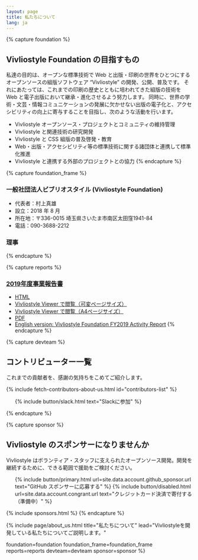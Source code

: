```yaml
---
layout: page
title: 私たちについて
lang: ja
---
```



{% capture foundation %}
## Vivliostyle Foundation の目指すもの

私達の目的は、オープンな標準技術で Web と出版・印刷の世界をひとつにするオープンソースの組版ソフトウェア “Vivliostyle” の開発、公開、普及です。
それにあたっては、これまでの印刷の歴史とともに培われてきた組版の技術を Web と電子出版において継承・進化させるよう努力します。
同時に、世界の学術・文芸・情報コミュニケーションの発展に欠かせない出版の電子化と、アクセシビリティの向上に寄与することを目指し、次のような活動を行います。

- Vivliostyle オープンソース・プロジェクトとコミュニティの維持管理
- Vivliostyle と関連技術の研究開発
- Vivliostyle と CSS 組版の普及啓発・教育
- Web・出版・アクセシビリティ等の標準技術に関する諸団体と連携して標準化推進
- Vivliostyle と連携する外部のプロジェクトとの協力
{% endcapture %}


{% capture foundation_frame %}
### 一般社団法人ビブリオスタイル (Vivliostyle Foundation)

- 代表者：村上真雄
- 設立：2018 年 8 月
- 所在地：〒336-0015 埼玉県さいたま市南区太田窪1941-84
- 電話：090-3688-2212

### 理事
{% endcapture %}


{% capture reports %}
### [2019年度事業報告書](https://github.com/vivliostyle/vivliostyle_doc/tree/gh-pages/en/reports/vivliostyle-report-2019)
- [HTML](https://vivliostyle.github.io/vivliostyle_doc/ja/reports/vivliostyle-report-2019/vf2019report.html)
- [Vivliostyle Viewer で閲覧（可変ページサイズ）](https://vivliostyle.org/viewer/#src=https://vivliostyle.github.io/vivliostyle_doc/ja/reports/vivliostyle-report-2019/vf2019report.html&bookMode=true)
- [Vivliostyle Viewer で閲覧（A4ページサイズ）](https://vivliostyle.org/viewer/#src=https://vivliostyle.github.io/vivliostyle_doc/ja/reports/vivliostyle-report-2019/vf2019report.html&bookMode=true&userStyle=data:,/*%3Cviewer%3E*/%0A@page%20%7B%20size:%20A4;%20%7D%0A/*%3C/viewer%3E*/)
- [PDF](https://vivliostyle.github.io/vivliostyle_doc/ja/reports/vivliostyle-report-2019/vf2019report-ja.pdf)
- [English version: Vivliostyle Foundation FY2019 Activity Report](https://github.com/vivliostyle/vivliostyle_doc/tree/gh-pages/en/reports/vivliostyle-report-2019/)
{% endcapture %}


{% capture devteam %}
## コントリビューター一覧

これまでの貢献者を、感謝の気持ちをこめてご紹介します。

<ul class="list--small" id="contributors-list"></ul>
{% include fetch-contributors-about-us.html id="contributors-list" %}

<ol class="list--medium">
  {% include button/slack.html text="Slackに参加" %}
</ol>
{% endcapture %}


{% capture sponsor %}
## Vivliostyle のスポンサーになりませんか

Vivliostyle はボランティア・スタッフに支えられたオープンソース開発。開発を継続するために、できる範囲で援助をご検討ください。

<ol class="list--medium">
  {% include button/primary.html url=site.data.account.github_sponsor.url text="GitHub スポンサーに応募する" %}
  {% include button/disabled.html url=site.data.account.congrant.url text="クレジットカード決済で寄付する（準備中）" %}
</ol>

{% include sponsors.html %}
{% endcapture %}


{% include page/about_us.html
  title="私たちについて"
  lead="Vivliostyleを開発している私たちについてご説明します。"

  foundation=foundation
  foundation_frame=foundation_frame
  reports=reports
  devteam=devteam
  sponsor=sponsor
%}
